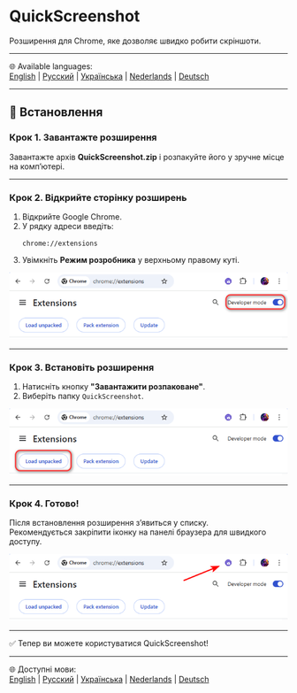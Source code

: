 # QuickScreenshot
Розширення для Chrome, яке дозволяє швидко робити скріншоти.

---

🌐 Available languages:  
[English](README.en.md) | [Русский](README.ru.md) | [Українська](README.uk.md) | [Nederlands](README.nl.md) | [Deutsch](README.de.md)

---

## 🚀 Встановлення

### Крок 1. Завантажте розширення
Завантажте архів **QuickScreenshot.zip** і розпакуйте його у зручне місце на комп’ютері.

---

### Крок 2. Відкрийте сторінку розширень
1. Відкрийте Google Chrome.  
2. У рядку адреси введіть:  
   ```
   chrome://extensions
   ```
3. Увімкніть **Режим розробника** у верхньому правому куті.

![Developer mode](screenshots/step2_developer_mode.png)

---

### Крок 3. Встановіть розширення
1. Натисніть кнопку **"Завантажити розпаковане"**.  
2. Виберіть папку `QuickScreenshot`.  

![Load unpacked](screenshots/step3_load_unpacked.png)

---

### Крок 4. Готово!
Після встановлення розширення з’явиться у списку.  
Рекомендується закріпити іконку на панелі браузера для швидкого доступу.

![Extension installed](screenshots/step4_installed.png)

---

✅ Тепер ви можете користуватися QuickScreenshot!

---

🌐 Доступні мови:  
[English](README.en.md) | [Русский](README.ru.md) | [Українська](README.uk.md) | [Nederlands](README.nl.md) | [Deutsch](README.de.md)
